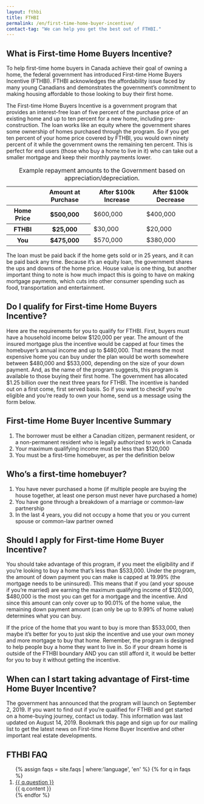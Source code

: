 ```yaml
---
layout: fthbi
title: FTHBI
permalink: /en/first-time-home-buyer-incentive/
contact-tag: "We can help you get the best out of FTHBI."
---
```


## What is First-time Home Buyers Incentive?

To help first-time home buyers in Canada achieve their goal of owning a home, the federal government has introduced First-time Home Buyers Incentive (FTHBI). FTHBI acknowledges the affordability issue faced by many young Canadians and demonstrates the government’s commitment to making housing affordable to those looking to buy their first home.

The First-time Home Buyers Incentive is a government program that provides an interest-free loan of five percent of the purchase price of an existing home and up to ten percent for a new home, including pre-construction. The loan works like an equity where the government shares some ownership of homes purchased through the program. So if you get ten percent of your home price covered by FTHBI, you would own ninety percent of it while the government owns the remaining ten percent. This is perfect for end users (those who buy a home to live in it) who can take out a smaller mortgage and keep their monthly payments lower.

<table>
    <caption>Example repayment amounts to the Government based on appreciation/depreciation.</caption>
    <thead>
        <tr>
            <th scope="col"></th>
            <th scope="col">Amount at Purchase</th>
            <th scope="col">After $100k Increase</th>
            <th scope="col">After $100k Decrease</th>
        </tr>
    </thead>
    <tbody>
        <tr>
            <th scope="row">Home Price</th>
            <th scope="row">$500,000</th>
            <td>$600,000</td>
            <td>$400,000</td>
        </tr>
        <tr>
            <th scope="row">FTHBI</th>
            <th scope="row">$25,000</th>
            <td>$30,000</td>
            <td>$20,000</td>
        </tr>
        <tr>
            <th scope="row">You</th>
            <th scope="row">$475,000</th>
            <td>$570,000</td>
            <td>$380,000</td>
        </tr>
    </tbody>
</table>

The loan must be paid back if the home gets sold or in 25 years, and it can be paid back any time. Because it’s an equity loan, the government shares the ups and downs of the home price.
House value is one thing, but another important thing to note is how much impact this is going to have on making mortgage payments, which cuts into other consumer spending such as food, transportation and entertainment.

## Do I qualify for First-time Home Buyers Incentive?

Here are the requirements for you to qualify for FTHBI. First, buyers must have a household income below $120,000 per year. The amount of the insured mortgage plus the incentive would be capped at four times the homebuyer’s annual income and up to $480,000. That means the most expensive home you can buy under the plan would be worth somewhere between $480,000 and $533,000, depending on the size of your down payment.
And, as the name of the program suggests, this program is available to those buying their first home.
The government has allocated $1.25 billion over the next three years for FTHBI. The incentive is handed out on a first come, first served basis. So if you want to checkif you’re eligible and you’re ready to own your home, send us a message using the form below.

## First-time Home Buyer Incentive Summary

1. The borrower must be either a Canadian citizen, permanent resident, or a non-permanent resident who is legally authorized to work in Canada
2. Your maximum qualifying income must be less than $120,000
3. You must be a first-time homebuyer, as per the definition below

## Who’s a first-time homebuyer?
1. You have never purchased a home (if multiple people are buying the house together, at least one person must never have purchased a home)
2. You have gone through a breakdown of a marriage or common-law partnership
3. In the last 4 years, you did not occupy a home that you or you current spouse or common-law partner owned

## Should I apply for First-time Home Buyer Incentive?
You should take advantage of this program, if you meet the eligibility and if you’re looking to buy a home that’s less than $533,000. Under the program, the amount of down payment you can make is capped at 19.99% (the mortgage needs to be uninsured). This means that if you (and your spouse if you’re married) are earning the maximum qualifying income of $120,000, $480,000 is the most you can get for a mortgage and the incentive. And since this amount can only cover up to 90.01% of the home value, the remaining down payment amount (can only be up to 9.99% of home value) determines what you can buy.

If the price of the home that you want to buy is more than $533,000, then maybe it’s better for you to just skip the incentive and use your own money and more mortgage to buy that home. Remember, the program is designed to help people buy a home they want to live in. So if your dream home is outside of the FTHBI boundary AND you can still afford it, it would be better for you to buy it without getting the incentive.

## When can I start taking advantage of First-time Home Buyer Incentive?

The government has announced that the program will launch on September 2, 2019.
If you want to find out if you’re qualified for FTHBI and get started on a home-buying journey, contact us today.
This information was last updated on August 14, 2019. Bookmark this page and sign up for our mailing list to get the latest news on First-time Home Buyer Incentive and other important real estate developments.

## FTHBI FAQ
<ol class="alt">
{% assign faqs = site.faqs | where:'language', 'en' %}
{% for q in faqs %}
    <li>
        <a data-toggle="collapse" href="#{{ q.qid }}" role="button" aria-expanded="false" aria-controls="question {{ q.qid }}">
            {{ q.question }}</a>
        <div id="{{ q.qid }}" class="collapse">
        {{ q.content }}
        </div>
    </li>
{% endfor %}
</ol>
